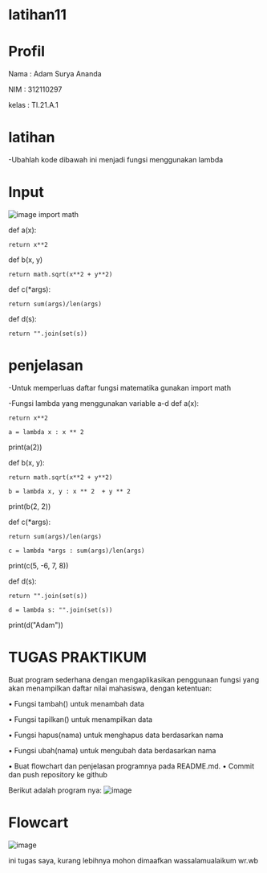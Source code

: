 # latihan11
# Profil
Nama : Adam Surya Ananda

NIM : 312110297

kelas : TI.21.A.1
# latihan
-Ubahlah kode dibawah ini menjadi fungsi menggunakan lambda
# Input
![image](https://user-images.githubusercontent.com/92682351/145757553-3150711c-1652-421b-b8b1-e4141604a76d.png)
import math

def a(x):

    return x**2
    

def b(x, y)

    return math.sqrt(x**2 + y**2)  

def c(*args):

    return sum(args)/len(args)

def d(s):

    return "".join(set(s))
    
# penjelasan
-Untuk memperluas daftar fungsi matematika gunakan import math

-Fungsi lambda yang menggunakan variable a-d
def a(x):

    return x**2
    
    a = lambda x : x ** 2
    
print(a(2))

def b(x, y):

    return math.sqrt(x**2 + y**2)
    
    b = lambda x, y : x ** 2  + y ** 2
    
print(b(2, 2))

def c(*args):

    return sum(args)/len(args)
    
    c = lambda *args : sum(args)/len(args)
    
print(c(5, -6, 7, 8))

def d(s):

    return "".join(set(s))
    
    d = lambda s: "".join(set(s))
    
print(d("Adam"))


# TUGAS PRAKTIKUM
Buat program sederhana dengan mengaplikasikan penggunaan fungsi yang akan menampilkan daftar nilai mahasiswa, dengan ketentuan:

• Fungsi tambah() untuk menambah data

• Fungsi tapilkan() untuk menampilkan data

• Fungsi hapus(nama) untuk menghapus data berdasarkan nama

• Fungsi ubah(nama) untuk mengubah data berdasarkan nama

• Buat flowchart dan penjelasan programnya pada README.md. • Commit dan push repository ke github


Berikut adalah program nya:
![image](https://user-images.githubusercontent.com/92682351/145758064-f6989f41-aa00-4d1e-9c26-7e7a425a0cec.png)



# Flowcart
![image](https://user-images.githubusercontent.com/92682351/145758443-e56f4f3f-8ab6-43c3-905b-99f5c56fc13f.png)


ini tugas saya, kurang lebihnya mohon dimaafkan wassalamualaikum wr.wb

